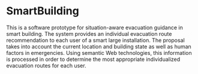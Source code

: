 # SmartBuilding

This is a software prototype for situation-aware evacuation guidance in smart building. The system provides an individual evacuation route recommendation to each user of a smart large installation. The proposal takes into account the current location and building state as well as human factors in emergencies. Using semantic Web technologies, this information is processed in order to determine the most appropriate individualized evacuation routes for each user.


